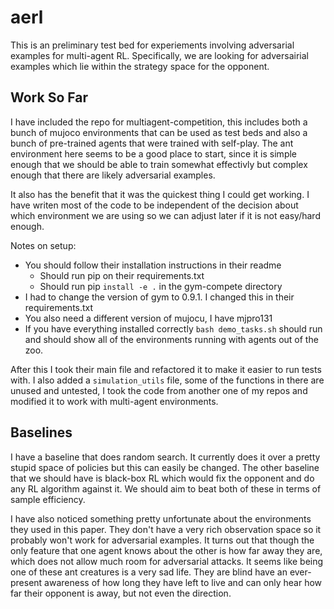 # aerl

This is an preliminary test bed for experiements involving adversarial examples for multi-agent RL.  Specifically, we 
are looking for adversairial examples which lie within the strategy space for the opponent.

## Work So Far

I have included the repo for multiagent-competition, this includes both a bunch of mujoco environments that can be used 
as test beds and also a bunch of pre-trained agents that were trained with self-play.  The ant environment here seems 
to be a good place to start, since it is simple enough that we should be able to train somewhat effectivly but complex 
enough that there are likely adversarial examples.  

It also has the benefit that it was the quickest thing I could get working.  I have writen most of the code to be 
independent of the decision about which environment we are using so we can adjust later if it is not easy/hard enough.  

Notes on setup:
* You should follow their installation instructions in their readme 
    * Should run pip on their requirements.txt
    * Should run pip `install -e .` in the gym-compete directory
* I had to change the version of gym to 0.9.1. I changed this in their requirements.txt
* You also need a different version of mujocu, I have mjpro131
* If you have everything installed correctly `bash demo_tasks.sh` should run and should show all of the environments 
running with agents out of the zoo.

After this I took their main file and refactored it to make it easier to run tests with.  I also added a 
`simulation_utils` file, some of the functions in there are unused and untested, I took the code from another one of
 my repos and modified it to work with multi-agent environments.



## Baselines

I have a baseline that does random search.  It currently does it over a pretty stupid space of policies but this can 
easily be changed.  The other baseline that we should have is black-box RL which would fix the opponent and do any 
RL algorithm against it.  We should aim to beat both of these in terms of sample efficiency.

I have also noticed something pretty unfortunate about the environments they used in this paper.  They don't have a very
rich observation space so it probably won't work for adversarial examples.  It turns out that though the only feature 
that one agent knows about the other is how far away they are, which does not allow much room for adversarial 
attacks.  It seems like being one of these ant creatures is a very sad life.  They are blind have an ever-present 
awareness of how long they have left to live and can only hear how far their opponent is away, but not even the 
direction.

